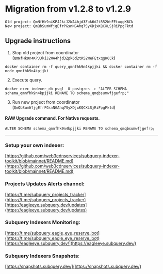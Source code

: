 # Migration from v1.2.8 to v1.2.9
```
Old project: QmNfHk9n4KPJJkiJ2WA4hjd3Zpk6d2tR52WeFEtxqgK6Ck
New project: QmQbSumWfjgEfrPGsnNGAhq7SyXDjxKQCXLSjRiPpgFktd
```


## Upgrade instructions
 1) Stop old project from coordinator (`QmNfHk9n4KPJJkiJ2WA4hjd3Zpk6d2tR52WeFEtxqgK6Ck`)

```
docker container rm -f query_qmnfhk9n4kpjjki && docker container rm -f node_qmnfhk9n4kpjjki
```

 2) Execute query.

```
docker exec indexer_db psql -U postgres -c "ALTER SCHEMA schema_qmnfhk9n4kpjjki RENAME TO schema_qmqbsumwfjgefrp;"

```

 3) Run new project from coordinator (`QmQbSumWfjgEfrPGsnNGAhq7SyXDjxKQCXLSjRiPpgFktd`)

#### RAW Upgrade command. For Native requests.
`ALTER SCHEMA schema_qmnfhk9n4kpjjki RENAME TO schema_qmqbsumwfjgefrp;`


___
### Setup your own indexer:

[https://github.com/web3cdnservices/subquery-indexer-toolkit/blob/mainnet/README.md](https://github.com/web3cdnservices/subquery-indexer-toolkit/blob/mainnet/README.md)

### Projects Updates Alerts channel:

[https://t.me/subquery_projects_tracker](https://t.me/subquery_projects_tracker) [https://eagleeye.subquery.dev/updates](https://eagleeye.subquery.dev/updates)

### Subquery Indexers Monitoring:

[https://t.me/subquery_eagle_eye_reserve_bot](https://t.me/subquery_eagle_eye_reserve_bot) [https://eagleeye.subquery.dev/](https://eagleeye.subquery.dev/)


### Subquery Indexers Snapshots:

[https://snapshots.subquery.dev/](https://snapshots.subquery.dev/)
